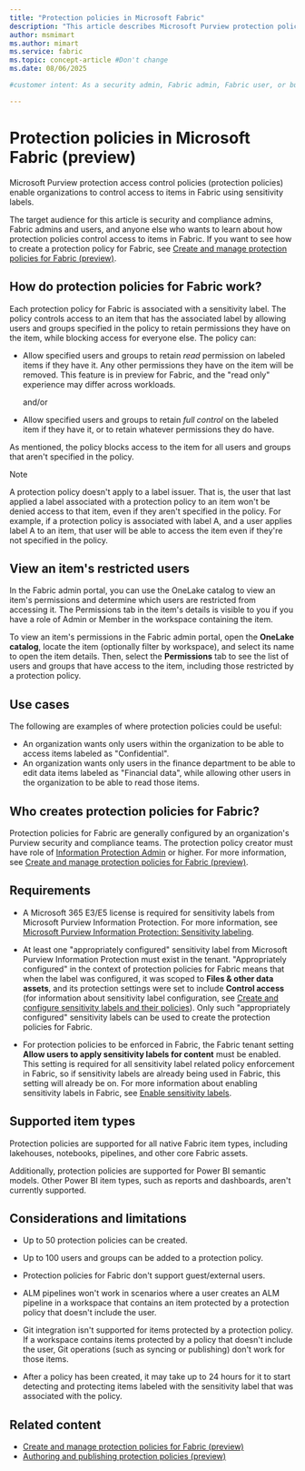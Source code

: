 ```yaml
---
title: "Protection policies in Microsoft Fabric"
description: "This article describes Microsoft Purview protection policies in Microsoft Fabric."
author: msmimart
ms.author: mimart
ms.service: fabric
ms.topic: concept-article #Don't change
ms.date: 08/06/2025

#customer intent: As a security admin, Fabric admin, Fabric user, or business decision maker, I want to learn about how protection policies control access to items in Fabric. 

---
```


# Protection policies in Microsoft Fabric (preview)

Microsoft Purview protection access control policies (protection policies) enable organizations to control access to items in Fabric using sensitivity labels.

The target audience for this article is security and compliance admins, Fabric admins and users, and anyone else who wants to learn about how protection policies control access to items in Fabric. If you want to see how to create a protection policy for Fabric, see [Create and manage protection policies for Fabric (preview)](./protection-policies-create.md).

## How do protection policies for Fabric work?

Each protection policy for Fabric is associated with a sensitivity label. The policy controls access to an item that has the associated label by allowing users and groups specified in the policy to retain permissions they have on the item, while blocking access for everyone else. The policy can:

* Allow specified users and groups to retain *read* permission on labeled items if they have it. Any other permissions they have on the item will be removed. This feature is in preview for Fabric, and the "read only" experience may differ across workloads.

    and/or

* Allow specified users and groups to retain *full control* on the labeled item if they have it, or to retain whatever permissions they do have.

As mentioned, the policy blocks access to the item for all users and groups that aren't specified in the policy.

> [!NOTE]
> A protection policy doesn't apply to a label issuer. That is, the user that last applied a label associated with a protection policy to an item won't be denied access to that item, even if they aren't specified in the policy. For example, if a protection policy is associated with label A, and a user applies label A to an item, that user will be able to access the item even if they're not specified in the policy.

## View an item's restricted users 

In the Fabric admin portal, you can use the OneLake catalog to view an item's permissions and determine which users are restricted from accessing it. The Permissions tab in the item's details is visible to you if you have a role of Admin or Member in the workspace containing the item.

To view an item's permissions in the Fabric admin portal, open the **OneLake catalog**, locate the item (optionally filter by workspace), and select its name to open the item details. Then, select the **Permissions** tab to see the list of users and groups that have access to the item, including those restricted by a protection policy.

## Use cases

The following are examples of where protection policies could be useful: 

* An organization wants only users within the organization to be able to access items labeled as "Confidential".
* An organization wants only users in the finance department to be able to edit data items labeled as "Financial data", while allowing other users in the organization to be able to read those items.

## Who creates protection policies for Fabric?

Protection policies for Fabric are generally configured by an organization's Purview security and compliance teams. The protection policy creator must have role of [Information Protection Admin](/defender-office-365/scc-permissions#role-groups-in-microsoft-defender-for-office-365-and-microsoft-purview) or higher. For more information, see [Create and manage protection policies for Fabric (preview)](./protection-policies-create.md).

## Requirements

*  A Microsoft 365 E3/E5 license is required for sensitivity labels from Microsoft Purview Information Protection. For more information, see [Microsoft Purview Information Protection: Sensitivity labeling](/office365/servicedescriptions/microsoft-365-service-descriptions/microsoft-365-tenantlevel-services-licensing-guidance/microsoft-365-security-compliance-licensing-guidance#microsoft-purview-information-protection-sensitivity-labeling).

* At least one "appropriately configured" sensitivity label from Microsoft Purview Information Protection must exist in the tenant. "Appropriately configured" in the context of protection policies for Fabric means that when the label was configured, it was scoped to **Files & other data assets**, and its protection settings were set to include **Control access** (for information about sensitivity label configuration, see [Create and configure sensitivity labels and their policies](/purview/create-sensitivity-labels)). Only such "appropriately configured" sensitivity labels can be used to create the protection policies for Fabric.

* For protection policies to be enforced in Fabric, the Fabric tenant setting **Allow users to apply sensitivity labels for content** must be enabled. This setting is required for all sensitivity label related policy enforcement in Fabric, so if sensitivity labels are already being used in Fabric, this setting will already be on. For more information about enabling sensitivity labels in Fabric, see [Enable sensitivity labels](/power-bi/enterprise/service-security-enable-data-sensitivity-labels#enable-sensitivity-labels).

## Supported item types

Protection policies are supported for all native Fabric item types, including lakehouses, notebooks, pipelines, and other core Fabric assets. 

Additionally, protection policies are supported for Power BI semantic models. Other Power BI item types, such as reports and dashboards, aren't currently supported.

## Considerations and limitations

* Up to 50 protection policies can be created.

* Up to 100 users and groups can be added to a protection policy.

* Protection policies for Fabric don't support guest/external users.

* ALM pipelines won't work in scenarios where a user creates an ALM pipeline in a workspace that contains an item protected by a protection policy that doesn't include the user.

* Git integration isn't supported for items protected by a protection policy. If a workspace contains items protected by a policy that doesn't include the user, Git operations (such as syncing or publishing) don't work for those items.

* After a policy has been created, it may take up to 24 hours for it to start detecting and protecting items labeled with the sensitivity label that was associated with the policy.

## Related content

* [Create and manage protection policies for Fabric (preview)](./protection-policies-create.md)
* [Authoring and publishing protection policies (preview)](/purview/how-to-create-protection-policy)